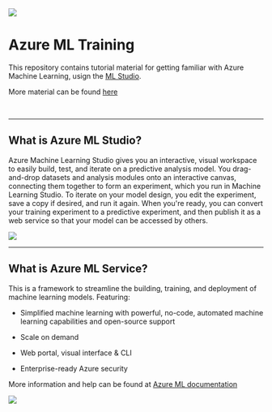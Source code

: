 
<img src="https://portal.xpulz.com/img/teams/dat-issu-31315408367585077-6204efc24e1db66bbe84162b47cc986e31606.png"/>

# Azure ML Training

<p>This repository contains tutorial material for getting familiar 
with Azure Machine Learning, usign the 
<a href="https://docs.microsoft.com/en-us/azure/machine-learning/studio/what-is-ml-studio">ML Studio</a>.

More material can be found <a href="https://github.com/Azure-Readiness/hol-azure-machine-learning">here</a>

<br>
<hr>

## What is Azure ML Studio?
<p>
Azure Machine Learning Studio gives you an interactive, visual workspace to easily build, test, and iterate on a predictive analysis model. You drag-and-drop datasets and analysis modules onto an interactive canvas, connecting them together to form an experiment, which you run in Machine Learning Studio. To iterate on your model design, you edit the experiment, save a copy if desired, and run it again. When you're ready, you can convert your training experiment to a predictive experiment, and then publish it as a web service so that your model can be accessed by others.
</p>

<img src="https://docs.microsoft.com/en-us/azure/machine-learning/studio/media/what-is-ml-studio/ml_studio_overview_v1.1.png" />

<br>
<hr>

## What is Azure ML Service?
<p>This is a framework to streamline the building, training, and deployment of machine learning models. Featuring:</p>

- Simplified machine learning with powerful, no-code, automated machine learning capabilities and open-source support

- Scale on demand

- Web portal, visual interface & CLI

- Enterprise-ready Azure security

<p>More information and help can be found at <a href="https://docs.microsoft.com/en-us/azure/machine-learning/">Azure ML documentation</a></p>

<img src="https://azurecomcdn.azureedge.net/cvt-fcb719f5b1b3c105c5625cc5679738abb3fb050750867e58624d7f90de7bfce3/images/page/services/machine-learning-service/mls-slide1-step1.jpg"/>
